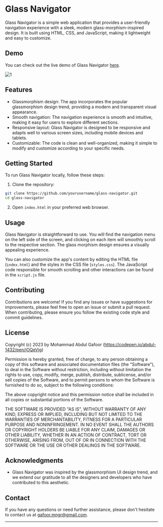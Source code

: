# Glass Navigator

Glass Navigator is a simple web application that provides a user-friendly navigation experience with a sleek, modern glass-morphism-inspired design. It is built using HTML, CSS, and JavaScript, making it lightweight and easy to customize.

## Demo

You can check out the live demo of Glass Navigator [here](https://codepen.io/abdul-1432/pen/jOQeVjg).


![1](https://github.com/abdul-1432/Glass_Navi/assets/124916666/030709f0-c85c-4292-bf06-655898308903)


## Features

- Glassmorphism design: The app incorporates the popular glassmorphism design trend, providing a modern and transparent visual appearance.
- Smooth navigation: The navigation experience is smooth and intuitive, making it easy for users to explore different sections.
- Responsive layout: Glass Navigator is designed to be responsive and adapts well to various screen sizes, including mobile devices and tablets.
- Customizable: The code is clean and well-organized, making it simple to modify and customize according to your specific needs.

## Getting Started

To run Glass Navigator locally, follow these steps:

1. Clone the repository:

```bash
git clone https://github.com/yourusername/glass-navigator.git
cd glass-navigator
```

2. Open `index.html` in your preferred web browser.

## Usage

Glass Navigator is straightforward to use. You will find the navigation menu on the left side of the screen, and clicking on each item will smoothly scroll to the respective section. The glass morphism design ensures a visually appealing experience.

You can also customize the app's content by editing the HTML file (`index.html`) and the styles in the CSS file (`styles.css`). The JavaScript code responsible for smooth scrolling and other interactions can be found in the `script.js` file.

## Contributing

Contributions are welcome! If you find any issues or have suggestions for improvements, please feel free to open an issue or submit a pull request. When contributing, please ensure you follow the existing code style and commit guidelines.

## License

Copyright (c) 2023 by Mohammad Abdul Gafoor (https://codepen.io/abdul-1432/pen/jOQeVjg)

Permission is hereby granted, free of charge, to any person obtaining a copy of this software and associated documentation files (the "Software"), to deal in the Software without restriction, including without limitation the rights to use, copy, modify, merge, publish, distribute, sublicense, and/or sell copies of the Software, and to permit persons to whom the Software is furnished to do so, subject to the following conditions:

The above copyright notice and this permission notice shall be included in all copies or substantial portions of the Software.

THE SOFTWARE IS PROVIDED "AS IS", WITHOUT WARRANTY OF ANY KIND, EXPRESS OR IMPLIED, INCLUDING BUT NOT LIMITED TO THE WARRANTIES OF MERCHANTABILITY, FITNESS FOR A PARTICULAR PURPOSE AND NONINFRINGEMENT. IN NO EVENT SHALL THE AUTHORS OR COPYRIGHT HOLDERS BE LIABLE FOR ANY CLAIM, DAMAGES OR OTHER LIABILITY, WHETHER IN AN ACTION OF CONTRACT, TORT OR OTHERWISE, ARISING FROM, OUT OF OR IN CONNECTION WITH THE SOFTWARE OR THE USE OR OTHER DEALINGS IN THE SOFTWARE.


## Acknowledgments

- Glass Navigator was inspired by the glassmorphism UI design trend, and we extend our gratitude to all the designers and developers who have contributed to this aesthetic.

## Contact

If you have any questions or need further assistance, please don't hesitate to contact us at gafoor.mngr@gmail.com.

---
